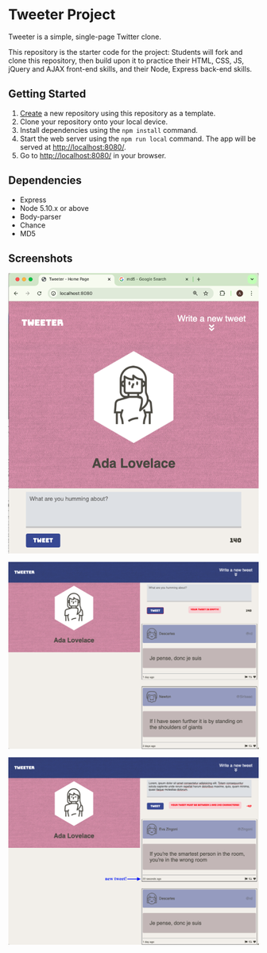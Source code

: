 # Tweeter Project

Tweeter is a simple, single-page Twitter clone.

This repository is the starter code for the project: Students will fork and clone this repository, then build upon it to practice their HTML, CSS, JS, jQuery and AJAX front-end skills, and their Node, Express back-end skills.

## Getting Started

1. [Create](https://docs.github.com/en/repositories/creating-and-managing-repositories/creating-a-repository-from-a-template) a new repository using this repository as a template.
2. Clone your repository onto your local device.
3. Install dependencies using the `npm install` command.
3. Start the web server using the `npm run local` command. The app will be served at <http://localhost:8080/>.
4. Go to <http://localhost:8080/> in your browser.

## Dependencies

- Express
- Node 5.10.x or above
- Body-parser
- Chance
- MD5

## Screenshots

!["Screenshot of page header in mobile view"](https://github.com/amusictheorist/tweeter/blob/master/docs/mobile-view-header.png)

!["Screenshot of attempting to submit and (invalid) empty tweet in desktop view, also displaying previous tweets"](https://github.com/amusictheorist/tweeter/blob/master/docs/desktop-view-empty-tweet.png)

!["Screenshot of attempting to submit a tweet that is too long, also displaying a new tweet"](https://github.com/amusictheorist/tweeter/blob/master/docs/too-long-tweet.png)
